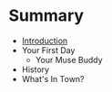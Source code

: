 # Summary

* [Introduction](README.md)
* Your First Day
   * Your Muse Buddy
* History
* What's In Town?

